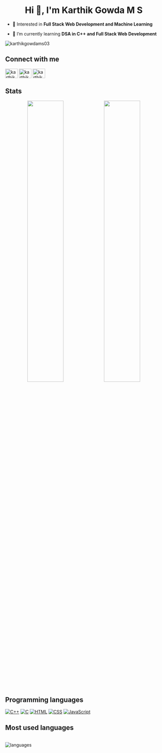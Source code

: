 <h1 align="center">Hi 👋, I'm Karthik Gowda M S</h1>

- 👀 Interested in **Full Stack Web Development and Machine Learning**

- 🌱 I’m currently learning **DSA in C++ and Full Stack Web Development**

<p align="left"> <img src="https://komarev.com/ghpvc/?username=karthikgowdams03&label=Profile%20Visits&color=0e75b6&style=flat" alt="karthikgowdams03" /> </p>

## Connect with me
<p align="left">
<a href="https://linkedin.com/in/karthikgowdams03" target="blank"><img align="center" src="https://raw.githubusercontent.com/rahuldkjain/github-profile-readme-generator/master/src/images/icons/Social/linked-in-alt.svg" alt="karthikgowdams03" height="30" width="40" /></a>
<a href="https://instagram.com/karthik_.gowdaa" target="blank"><img align="center" src="https://raw.githubusercontent.com/rahuldkjain/github-profile-readme-generator/master/src/images/icons/Social/instagram.svg" alt="karthikgowdams03" height="30" width="40" /></a>
<a href="https://twitter.com/karthikgowdams3" target="blank"><img align="center" src="https://raw.githubusercontent.com/rahuldkjain/github-profile-readme-generator/master/src/images/icons/Social/twitter.svg" alt="karthikgowdams3" height="30" width="40" /></a>
</p>

 ## Stats
  
<p align="center">
  <img width="48%" src="https://github-readme-stats.vercel.app/api?username=karthikgowdams03&show_icons=true&hide_border=true&theme=radical" />
  <img width="48%" src="https://github-readme-streak-stats.herokuapp.com/?user=karthikgowdams03&hide_border=true&theme=radical" />
</p>
 
 ## Programming languages

<p>
      <a href="https://github.com/search?q=user%3Akarthikgowdams03+language%3Acpp"><img alt="C++" src="https://custom-icon-badges.herokuapp.com/badge/C++-9C033A.svg?logo=cpp2&logoColor=white"></a>
     <a href="https://github.com/search?q=user%3Akarthikgowdams03+language%3Ac"><img alt="C" src="https://custom-icon-badges.herokuapp.com/badge/C-03599C.svg?logo=c-in-hexagon&logoColor=white"></a>
     <a href="https://github.com/search?q=user%3Akarthikgowdams03+language%3Ahtml"><img alt="HTML" src="https://img.shields.io/badge/HTML-E34F26.svg?logo=html5&logoColor=white"></a>
     <a href="https://github.com/search?q=user%3Akarthikgowdams03+language%3Acss"><img alt="CSS"
src="https://img.shields.io/badge/CSS-1572B6.svg?logo=css3&logoColor=white"></a>
     <a href="https://github.com/search?q=user%3Akarthikgowdams03+language%3Ajavascript"><img alt="JavaScript"
src="https://img.shields.io/badge/JavaScript-F7DF1E.svg?logo=javascript&logoColor=white"></a>
</p>


## Most used languages

<p align = "left" ><br> 
  <img alt="languages" src="https://github-readme-stats.vercel.app/api/top-langs/?username=karthikgowdams03&langs_count=8&theme=radical&layout=compact&hide_border=true" />
</p>
